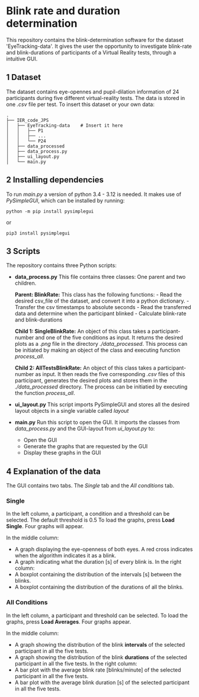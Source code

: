 # Blink rate and duration determination
This repository contains the blink-determination software for the dataset 'EyeTracking-data'. It gives the user the opportunity to investigate 
blink-rate and blink-durations of participants of a Virtual Reality tests, through a intuitive GUI.

## 1 Dataset
The dataset contains eye-opennes and pupil-dilation information of 24 participants during five different virtual-reality tests.
The data is stored in one *.csv* file per test. 
To insert this dataset or your own data:

    .
    ├── IER_code_JPS            
    │   ├── EyeTracking-data    # Insert it here
    │   │   ├── P1
    │   │   ├── ...  
    │   │   └── P24     
    │   ├── data_processed     
    │   ├── data_process.py                
    │   ├── ui_layout.py    
    │   └── main.py      


## 2 Installing dependencies
To run *main.py* a version of python 3.4 - 3.12 is needed.
It makes use of *PySimpleGUI*, which can be installed by running:

    python -m pip install pysimplegui

or 

    pip3 install pysimplegui

## 3 Scripts 
The repository contains three Python scripts:
- **data_process.py**
    This file contains three classes: One parent and two children.

    **Parent: BlinkRate:**
    This class has the following functions:
        - Read the desired csv_file of the dataset, and convert it into a python dictionary. 
        - Transfer the csv timestamps to absolute seconds
        - Read the transferred data and determine when the participant blinked
        - Calculate blink-rate and blink-durations 
    
    **Child 1: SingleBlinkRate:**
    An object of this class takes a participant-number and one of the five conditions as input. 
    It returns the desired plots as a *.png* file in the directory *./data_processed*.
    This process can be initiated by making an object of the class and executing function *process_all*.

    **Child 2: AllTestsBlinkRate:**
    An object of this class takes a participant-number as input.
    It then reads the five corresponding *.csv* files of this participant, generates the desired plots and stores them in the
    *./data_processed* directory. The process can be initiatied by executing the function *process_all*.

- **ui_layout.py**
    This script imports PySimpleGUI and stores all the desired layout objects in a single variable called *layout*

- **main.py**
    Run this script to open the GUI.
    It imports the classes from *data_process.py* and the GUI-layout from *ui_layout.py* to:
    - Open the GUI
    - Generate the graphs that are requested by the GUI
    - Display these graphs in the GUI 

## 4 Explanation of the data
The GUI contains two tabs. The *Single* tab and the *All conditions* tab.

### Single
In the left column, a participant, a condition and a threshold can be selected. The default threshold is 0.5
To load the graphs, press **Load Single**. Four graphs will appear. 

In the middle column:
- A graph displaying the eye-openness of both eyes. A red cross indicates when the algorithm indicates it as a blink.
- A graph indicating what the duration [s] of every blink is. 
In the right column:
- A boxplot containing the distribution of the intervals [s] between the blinks.
- A boxplot containing the distribution of the durations of all the blinks.

### All Conditions
In the left column, a participant and threshold can be selected. To load the graphs, press **Load Averages**.
Four graphs appear.

In the middle column:
- A graph showing the distribution of the blink **intervals** of the selected participant in all the five tests.
- A graph showing the distribution of the blink **durations** of the selected participant in all the five tests.
In the right column:
- A bar plot with the average blink rate [blinks/minute] of the selected participant in all the five tests.
- A bar plot with the average blink duration [s] of the selected participant in all the five tests.